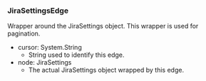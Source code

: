 ### JiraSettingsEdge
Wrapper around the JiraSettings object. This wrapper is used for pagination.

- cursor: System.String
  - String used to identify this edge.
- node: JiraSettings
  - The actual JiraSettings object wrapped by this edge.

